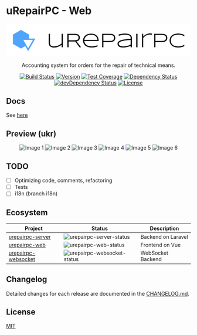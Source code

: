 # uRepairPC - Web

<p align="center">
    <a href="https://github.com/uRepairPC">
        <img width="500" src="https://raw.githubusercontent.com/uRepairPC/docs/master/public/logo-left-icon.png" alt="uRepairPC">
    </a>
</p>
<p align="center">
    Accounting system for orders for the repair of technical means.
</p>

<p align="center">
    <a href="https://circleci.com/gh/uRepairPC/web" rel="nofollow"><img src="https://circleci.com/gh/uRepairPC/web.svg?style=shield" alt="Build Status"></a>
    <a href="https://github.com/uRepairPC/web" rel="nofollow"><img src="https://img.shields.io/github/package-json/v/urepairpc/web.svg" alt="Version"></a>
    <a href="https://codecov.io/gh/uRepairPC/web" rel="nofollow"><img src="https://codecov.io/gh/uRepairPC/web/branch/master/graph/badge.svg" alt="Test Coverage"></a>
    <a href="https://david-dm.org/uRepairPC/web" rel="nofollow"><img src="https://david-dm.org/uRepairPC/web.svg" alt="Dependency Status"></a>
    <a href="https://david-dm.org/uRepairPC/web?type=dev" rel="nofollow"><img src="https://david-dm.org/uRepairPC/web/dev-status.svg" alt="devDependency Status"></a>
    <a href="https://github.com/uRepairPC/web" rel="nofollow"><img src="https://img.shields.io/github/license/urepairpc/web.svg" alt="License"></a>
</p>

## Docs
See [here](https://urepairpc.github.io/docs/)

## Preview (ukr)
<p align="center">
    <img alt="Image 1" height="200" src="https://raw.githubusercontent.com/uRepairPC/web/master/demo/images/1.png" />
    <img alt="Image 2" height="200" src="https://raw.githubusercontent.com/uRepairPC/web/master/demo/images/2.png" />
    <img alt="Image 3" height="200" src="https://raw.githubusercontent.com/uRepairPC/web/master/demo/images/3.png" />
    <img alt="Image 4" height="200" src="https://raw.githubusercontent.com/uRepairPC/web/master/demo/images/4.png" />
    <img alt="Image 5" height="200" src="https://raw.githubusercontent.com/uRepairPC/web/master/demo/images/5.png" />
    <img alt="Image 6" height="200" src="https://raw.githubusercontent.com/uRepairPC/web/master/demo/images/6.png" />
</p>

## TODO
- [ ] Optimizing code, comments, refactoring
- [ ] Tests
- [ ] i18n (branch i18n)

## Ecosystem
| Project | Status | Description |
|---------|--------|-------------|
| [urepairpc-server]    | ![urepairpc-server-status]    | Backend on Laravel |
| [urepairpc-web]       | ![urepairpc-web-status]       | Frontend on Vue |
| [urepairpc-websocket] | ![urepairpc-websocket-status] | WebSocket Backend |

[urepairpc-server]: https://github.com/uRepairPC/server
[urepairpc-server-status]: https://img.shields.io/github/package-json/v/urepairpc/server.svg

[urepairpc-web]: https://github.com/uRepairPC/web
[urepairpc-web-status]: https://img.shields.io/github/package-json/v/urepairpc/web.svg

[urepairpc-websocket]: https://github.com/uRepairPC/websocket
[urepairpc-websocket-status]: https://img.shields.io/github/package-json/v/urepairpc/websocket.svg

## Changelog
Detailed changes for each release are documented in the [CHANGELOG.md](https://github.com/uRepairPC/web/blob/master/CHANGELOG.md).

## License
[MIT](https://opensource.org/licenses/MIT)
